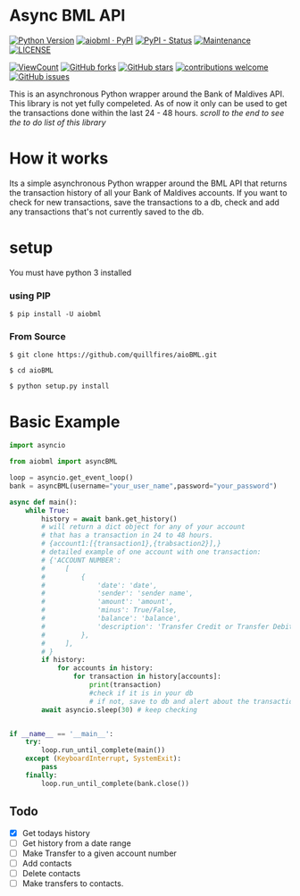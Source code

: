 # Async BML API
[![Python Version](https://img.shields.io/badge/Python-3.7%20%7C%203.8%20%7C%203.9-blue.svg)](https://www.python.org)  [![aiobml · PyPI](https://img.shields.io/pypi/v/aiobml.svg?color=4CBB17)](https://pypi.python.org/pypi/aiobml/)  [![PyPI - Status](https://img.shields.io/pypi/status/aiobml)](https://pypi.python.org/pypi/aiobml/)  [![Maintenance](https://img.shields.io/maintenance/yes/2021)](https://pypi.python.org/pypi/aiobml/)  [![LICENSE](https://img.shields.io/badge/license-MIT-blue.svg)](LICENSE)

[![ViewCount](https://views.whatilearened.today/views/github/quillfires/aioBML.svg)](https://views.whatilearened.today/views/github/quillfires/aioBML.svg)  [![GitHub forks](https://img.shields.io/github/forks/quillfires/aioBML)](https://github.com/quillfires/aioBML/network)  [![GitHub stars](https://img.shields.io/github/stars/quillfires/aioBML.svg?color=ffd40c)](https://github.com/quillfires/aioBML/stargazers)  [![contributions welcome](https://img.shields.io/badge/contributions-welcome-brightgreen.svg?style=flat)](https://github.com/quillfires/aioBML/issues)  [![GitHub issues](https://img.shields.io/github/issues/quillfires/aioBML.svg?color=808080)](https://github.com/quillfires/aioBML/issues)  



This is an asynchronous Python wrapper around the Bank of Maldives API. This library is not yet fully compeleted. As of now it only can be used to get the transactions done within the last 24 - 48 hours. *scroll to the end to see the to do list of this library*

# How it works

Its a simple asynchronous Python wrapper around the BML API that returns the transaction history of all your Bank of Maldives accounts. If you want to check for new transactions, save the transactions to a db, check and add any transactions that's not currently saved to the db.

# setup
You must have python 3 installed

### using PIP

```$ pip install -U aiobml```

### From Source

```$ git clone https://github.com/quillfires/aioBML.git```

```$ cd aioBML```

```$ python setup.py install```

# Basic Example

```python
import asyncio

from aiobml import asyncBML

loop = asyncio.get_event_loop()
bank = asyncBML(username="your_user_name",password="your_password")

async def main():
    while True:
        history = await bank.get_history()
        # will return a dict object for any of your account
        # that has a transaction in 24 to 48 hours. 
        # {account1:[{transaction1},{trabsaction2}],}
        # detailed example of one account with one transaction:
        # {'ACCOUNT NUMBER': 
        #     [
        #         {
        #             'date': 'date', 
        #             'sender': 'sender name', 
        #             'amount': 'amount', 
        #             'minus': True/False, 
        #             'balance': 'balance', 
        #             'description': 'Transfer Credit or Transfer Debit'
        #         }, 
        #     ],
        # }
        if history:
            for accounts in history:
                for transaction in history[accounts]:
                    print(transaction)
                    #check if it is in your db
                    # if not, save to db and alert about the transaction
        await asyncio.sleep(30) # keep checking


if __name__ == '__main__':
    try:
        loop.run_until_complete(main())
    except (KeyboardInterrupt, SystemExit):
        pass
    finally:
        loop.run_until_complete(bank.close())
```


## Todo

- [x] Get todays history
- [ ] Get history from a date range
- [ ] Make Transfer to a given account number
- [ ] Add contacts
- [ ] Delete contacts
- [ ] Make transfers to contacts.
